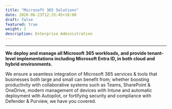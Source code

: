 ```yaml
---
title: "Microsoft 365 Solutions"
date: 2020-06-23T12:33:45+10:00
draft: false
featured: true
weight: 1
description: Enterprise Administration
---
```

***
**We deploy and manage all Microsoft 365 workloads, and provide tenant-level implementations including Microsoft Entra ID, in both cloud and hybrid environments.**

We ensure a seamless integration of Microsoft 365 services & tools that businesses both large and small can benefit from; whether boosting productivity with collaborative systems such as Teams, SharePoint & OneDrive, modern management of devices with Intune and automatic deployment with Autopilot, or fortifying security and compliance with Defender & Purview, we have you covered.
